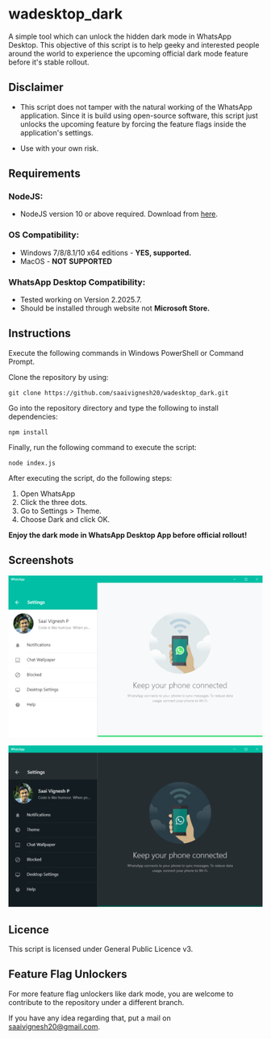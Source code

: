 
# wadesktop_dark

A simple tool which can unlock the hidden dark mode in WhatsApp Desktop. This objective of this script is to help geeky and interested people around the world to experience the upcoming official dark mode feature before it's stable rollout.

## Disclaimer

 - This script does not tamper with the natural working of the WhatsApp application. Since it is build using open-source software, this script just unlocks the upcoming feature by forcing the feature flags inside the application's settings.
 
 - Use with your own risk.

## Requirements

### NodeJS:

 - NodeJS version 10 or above required. Download from [here](https://nodejs.org).

### OS Compatibility:

 - Windows 7/8/8.1/10 x64 editions - **YES, supported.**
 - MacOS - **NOT SUPPORTED**

### WhatsApp Desktop Compatibility:

 - Tested working on Version 2.2025.7.
 - Should be installed through website not **Microsoft Store.**

## Instructions

Execute the following commands in Windows PowerShell or Command Prompt.

Clone the repository by using:

    git clone https://github.com/saaivignesh20/wadesktop_dark.git
Go into the repository directory and type the following to install dependencies:

    npm install
Finally, run the following command to execute the script:

    node index.js
After executing the script, do the following steps:

1. Open WhatsApp
2. Click the three dots.
3. Go to Settings > Theme.
4. Choose Dark and click OK.

**Enjoy the dark mode in WhatsApp Desktop App before official rollout!**


## Screenshots

![Before](./img/before.png)

![After](./img/after.png)

## Licence

This script is licensed under General Public Licence v3.

## Feature Flag Unlockers

For more feature flag unlockers like dark mode, you are welcome to contribute to the repository under a different branch. 

If you have any idea regarding that, put a mail on saaivignesh20@gmail.com.